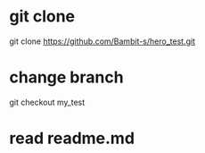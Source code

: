 # git clone

git clone https://github.com/Bambit-s/hero_test.git

# change branch

git checkout my_test

# read readme.md